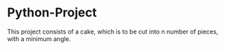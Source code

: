 # Python-Project
This project consists of a cake, which is to be cut into n number of pieces, with a minimum angle.
